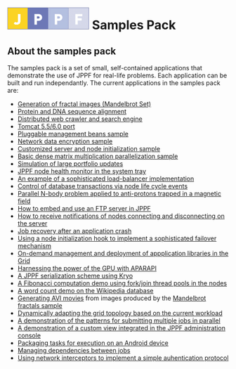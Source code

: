 # [<img src="shared/images/logo2.gif" border="0" alt="JPPF"/>](http://www.jppf.org) **Samples Pack**

## About the samples pack

The samples pack is a set of small, self-contained applications that demonstrate the use of JPPF for real-life problems.
Each application can be built and run independantly.
The current applications in the samples pack are:

* [Generation of fractal images (Mandelbrot Set)](Fractals)
* [Protein and DNA sequence alignment](SequenceAlignment)
* [Distributed web crawler and search engine](WebSearchEngine)
* [Tomcat 5.5/6.0 port](TomcatPort)
* [Pluggable management beans sample](CustomMBeans)
* [Network data encryption sample](DataEncryption)
* [Customized server and node initialization sample](StartupClasses)
* [Basic dense matrix multiplication parallelization sample](MatrixMultiplication)
* [Simulation of large portfolio updates](DataDependency)
* [JPPF node health monitor in the system tray](NodeTray)
* [An example of a sophisticated load-balancer implementation](CustomLoadBalancer)
* [Control of database transactions via node life cycle events](NodeLifeCycle)
* [Parallel N-body problem applied to anti-protons trapped in a  magnetic field](Nbody)
* [How to embed and use an FTP server in JPPF](FTPServer)
* [How to receive notifications of nodes connecting and disconnecting on the server](NodeConnectionEvents)
* [Job recovery after an application crash](JobRecovery)
* [Using a node initialization hook to implement a sophisticated failover mechanism](InitializationHook)
* [On-demand management and deployment of appplication libraries in the Grid](ExtendedClassLoading)
* [Harnessing the power of the GPU with APARAPI](GPU)
* [A JPPF serialization scheme using Kryo](KryoSerializer)
* [A Fibonacci computation demo using fork/join thread pools in the nodes](ForkJoinNodeExecutor)
* [A word count demo on the Wikipedia database](WordCount)
* [Generating AVI movies](FractalMovieGenerator) from images produced by the [Mandelbrot fractals sample](Fractals/Readme.html)
* [Dynamically adapting the grid topology based on the current workload](AdaptiveGrid)
* [A demonstration of the patterns for submitting multiple jobs in parallel](ConcurrentJobs)
* [A demonstration of a custom view integrated in the JPPF administration console](PluggableView)
* [Packaging tasks for execution on an Android device](AndroidDemo)
* [Managing dependencies between jobs](JobDependencies)
* [Using network interceptors to implement a simple auhentication protocol](NetworkInterceptor)
